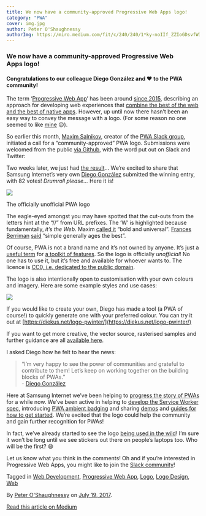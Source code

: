 ```yaml
---
title: We now have a community-approved Progressive Web Apps logo!
category: "PWA"
cover: img.jpg
author: Peter O'Shaughnessy
authorImg: https://miro.medium.com/fit/c/240/240/1*ky-noIIf_ZZIoGDsvfW3AA.jpeg
---
```


### We now have a community-approved Progressive Web Apps logo!

#### Congratulations to our colleague Diego González and ❤️ to the PWA community!

The term ‘[Progressive Web App](https://samsunginter.net/docs/progressive-web-apps)’ has been around [since 2015](https://medium.com/@slightlylate/progressive-apps-escaping-tabs-without-losing-our-soul-3b93a8561955), describing an approach for developing web experiences that [combine the best of the web and the best of native apps](https://developer.mozilla.org/en-US/Apps/Progressive). However, up until now there hasn’t been an easy way to convey the message with a logo. (For some reason no one seemed to like [mine](https://poshaughnessy.github.io/london-js-beyond-browser-2017/#12) 😉).

So earlier this month, [Maxim Salnikov](https://medium.com/u/2f3d0663191f), creator of the [PWA Slack group](https://bit.ly/join-pwa-slack), initiated a call for a “community-approved” PWA logo. Submissions were welcomed from the public [via Github](https://github.com/webmaxru/progressive-web-apps-logo/issues/3), with the word put out on Slack and Twitter:

Two weeks later, we just had [the result](https://twitter.com/webmaxru/status/887279034064920576)… We’re excited to share that Samsung Internet’s very own [Diego González](https://medium.com/u/33cea791460a) submitted the winning entry, with 82 votes! _Drumroll please..._ Here it is!

![](https://cdn-images-1.medium.com/max/800/1*U01ubQ9TrE1Zow5pkGHTfw.png)

The officially unofficial PWA logo

The eagle-eyed amongst you may have spotted that the cut-outs from the letters hint at the “//” from URL prefixes. The ‘W’ is highlighted because fundamentally, _it’s the Web_. Maxim [called it](https://github.com/webmaxru/progressive-web-apps-logo/issues/3#issuecomment-316039344) “bold and universal”. [Frances Berriman](https://medium.com/u/ffd9b3451626) [said](https://twitter.com/phae/status/868168623373688834) “simple generally ages the best”.

Of course, PWA is not a brand name and it’s not owned by anyone. It’s just a [useful term](https://fberriman.com/2017/06/26/naming-progressive-web-apps/) for [a toolkit of features](https://medium.com/samsung-internet-dev/progressive-web-apps-are-a-toolkit-not-a-recipe-b2fd68613de5). So the logo is officially _unofficial_! No one has to use it, but it’s free and available for whoever wants to. The licence is [CC0, i.e. dedicated to the public domain](https://creativecommons.org/share-your-work/public-domain/cc0/).

The logo is also intentionally open to customisation with your own colours and imagery. Here are some example styles and use cases:

![](https://cdn-images-1.medium.com/max/800/1*s_uituC-ZGwpouzKwr02Hg.jpeg)

If you would like to create your own, Diego has made a tool (a PWA of course!) to quickly generate one with your preferred colour. You can try it out at [https://diekus.net/logo-pwinter/](https://diekus.net/logo-pwinter/)

If you want to get more creative, the vector source, rasterised samples and further guidance are all [available here](https://github.com/webmaxru/progressive-web-apps-logo/issues/4).

I asked Diego how he felt to hear the news:

> “I’m very happy to see the power of communities and grateful to contribute to them! Let’s keep on working together on the building blocks of PWAs.”  
> \- [Diego González](https://twitter.com/diekus)

Here at Samsung Internet we’ve been helping to [progress the story of PWAs](https://medium.com/samsung-internet-dev/progressing-the-story-of-progressive-web-apps-94d1d79434f8) for a while now. We’ve been active in helping to [develop the Service Worker spec](https://www.smashingmagazine.com/2016/10/whats-the-deal-with-the-samsung-internet-browser/#interview), introducing [PWA ambient badging](https://medium.com/samsung-internet-dev/what-does-it-mean-to-be-an-app-ace43eb6b94d) and sharing [demos](https://github.com/samsunginternet) and [guides for how to get started](https://medium.com/samsung-internet-dev/a-beginners-guide-to-making-progressive-web-apps-beb56224948e). We’re excited that the logo could help the community and gain further recognition for PWAs!

In fact, we’ve already started to see the logo [being used in the wild](http://pwagazette.com/)! I’m sure it won’t be long until we see stickers out there on people’s laptops too. Who will be the first? 😄

Let us know what you think in the comments! Oh and if you’re interested in Progressive Web Apps, you might like to join the [Slack community](https://bit.ly/join-pwa-slack)!

Tagged in [Web Development](https://medium.com/tag/web-development), [Progressive Web App](https://medium.com/tag/progressive-web-app), [Logo](https://medium.com/tag/logo), [Logo Design](https://medium.com/tag/logo-design), [Web](https://medium.com/tag/web)

By [Peter O'Shaughnessy](https://medium.com/@poshaughnessy) on [July 19, 2017](https://medium.com/p/823f212f57c9).

[Read this article on Medium](https://medium.com/@poshaughnessy/we-now-have-a-community-approved-progressive-web-apps-logo-823f212f57c9)
